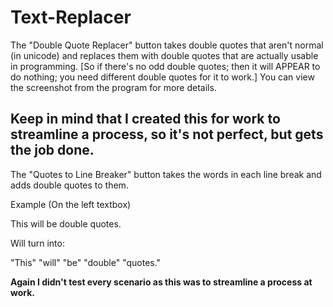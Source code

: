 # Text-Replacer

The "Double Quote Replacer" button takes double quotes that aren't normal (in unicode) and replaces them with double quotes that are actually usable in programming. [So if there's no odd double quotes; then it will APPEAR to do nothing; you need different double quotes for it to work.] You can view the screenshot from the program for more details.

**Keep in mind that I created this for work to streamline a process, so it's not perfect, but gets the job done.**
-----------------------
The "Quotes to Line Breaker" button takes the words in each line break and adds double quotes to them.

Example (On the left textbox)

This
will
be
double
quotes.

Will turn into:

"This" "will" "be" "double" "quotes."

**Again I didn't test every scenario as this was to streamline a process at work.**
